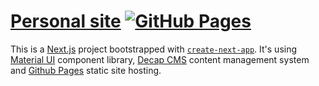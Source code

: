# [Personal site](https://kreivi.github.io/) [![GitHub Pages](https://github.com/kreivi/kreivi.github.io/actions/workflows/gh-pages.yml/badge.svg?branch=main)](https://github.com/kreivi/kreivi.github.io/actions/workflows/gh-pages.yml)

This is a [Next.js](https://nextjs.org) project bootstrapped with [`create-next-app`](https://nextjs.org/docs/app/api-reference/cli/create-next-app). It's using [Material UI](https://mui.com) component library, [Decap CMS](https://decapcms.org/) content management system and [Github Pages](https://pages.github.com/) static site hosting.
